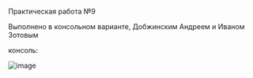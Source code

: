Практическая работа №9

Выполнено в консольном варианте, Добжинским Андреем и Иваном Зотовым

консоль:

![image](https://github.com/user-attachments/assets/8df924c9-ff56-4083-adfa-f508d8a572de)
